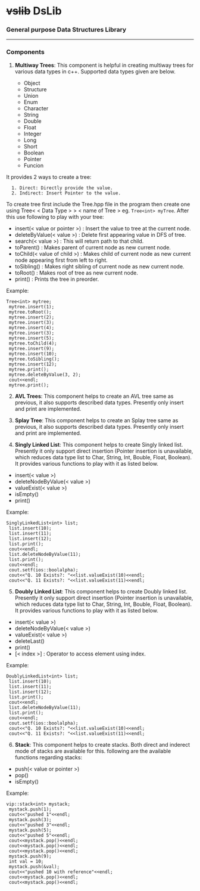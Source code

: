 # ~~vslib~~ DsLib

### General purpose Data Structures Library
--------------------------------------------------------------------------------------------------------------------------------------

### Components
1.  **Multiway Trees**: This component is helpful in creating multiway trees for various data types in c++. Supported data types given are below.

    * Object
    * Structure
    * Union
    * Enum
    * Character
    * String
    * Double
    * Float
    * Integer
    * Long
    * Short
    * Boolean
    * Pointer
    * Funcion
  
   It provides 2 ways to create a tree:
   
      1. Direct: Directly provide the value.
      2. Indirect: Insert Pointer to the value.
   
   To create tree first include the Tree.hpp file in the program then create one using Tree< < Data Type > > < name of Tree > eg. ```Tree<int> myTree```. After this use following to play with your tree:
   * insert(< value or pointer >) : Insert the value to tree at the current node.
   * deleteByValue(< value >) : Delete first appearing value in DFS of tree.
   * search(< value >) : This will return path to that child.
   * toParent() : Makes parent of current node as new current node.
   * toChild(< value of child >) : Makes child of current node as new current node appearing first from left to right.
   * toSibling() : Makes right sibling of current node as new current node.
   * toRoot() : Makes root of tree as new current node.
   * print() : Prints the tree in preorder.
   
   Example:
   ```
   Tree<int> mytree;
	mytree.insert(1);
	mytree.toRoot();
	mytree.insert(2);
	mytree.insert(3);
	mytree.insert(4);
	mytree.insert(3);
	mytree.insert(5);
	mytree.toChild(4);
	mytree.insert(9);
	mytree.insert(10);
	mytree.toSibling();
	mytree.insert(12);
	mytree.print();
	mytree.deleteByValue(3, 2);
	cout<<endl;
	mytree.print();
   ```

2.  **AVL Trees**: This component helps to create an AVL tree same as previous, it also supports described data types. Presently only insert and print are implemented.

3.  **Splay Tree**: This component helps to create an Splay tree same as previous, it also supports described data types. Presently only insert and print are implemented.

4.  **Singly Linked List**: This component helps to create Singly linked list. Presently it only support direct insertion (Pointer insertion is unavailable, which reduces data type list to Char, String, Int, Bouble, Float, Boolean). It provides various functions to play with it as listed below.
   * insert(< value >)
   * deleteNodeByValue(< value >)
   * valueExist(< value >)
   * isEmpty()
   * print()
   
   Example:
   ```
   SinglyLinkedList<int> list;
	list.insert(10);
	list.insert(11);
	list.insert(12);
	list.print();
	cout<<endl;
	list.deleteNodeByValue(11);
	list.print();
	cout<<endl;
	cout.setf(ios::boolalpha);
	cout<<"Q. 10 Exists?: "<<list.valueExist(10)<<endl;
	cout<<"Q. 11 Exists?: "<<list.valueExist(11)<<endl;
   ```
 
5.  **Doubly Linked List**: This component helps to create Doubly linked list. Presently it only support direct insertion (Pointer insertion is unavailable, which reduces data type list to Char, String, Int, Bouble, Float, Boolean). It provides various functions to play with it as listed below.
   * insert(< value >)
   * deleteNodeByValue(< value >)
   * valueExist(< value >)
   * deleteLast()
   * print()
   * [< index >] : Operator to access element using index.
   
   Example:
   ```
   DoublyLinkedList<int> list;
	list.insert(10);
	list.insert(11);
	list.insert(12);
	list.print();
	cout<<endl;
	list.deleteNodeByValue(11);
	list.print();
	cout<<endl;
	cout.setf(ios::boolalpha);
	cout<<"Q. 10 Exists?: "<<list.valueExist(10)<<endl;
	cout<<"Q. 11 Exists?: "<<list.valueExist(11)<<endl;
   ```

6.  **Stack**: This component helps to create stacks. Both direct and inderect mode of stacks are available for this. following are the available functions regarding stacks:
   * push(< value or pointer >)
   * pop()
   * isEmpty()
   
   Example:
   ```
   vip::stack<int> mystack;
	mystack.push(1);
	cout<<"pushed 1"<<endl;
	mystack.push(3);
	cout<<"pushed 3"<<endl;
	mystack.push(5);
	cout<<"pushed 5"<<endl;
	cout<<mystack.pop()<<endl;
	cout<<mystack.pop()<<endl;
	cout<<mystack.pop()<<endl;
	mystack.push(9);
	int val = 10;
	mystack.push(&val);
	cout<<"pushed 10 with reference"<<endl;
	cout<<mystack.pop()<<endl;
	cout<<mystack.pop()<<endl;
   ```
